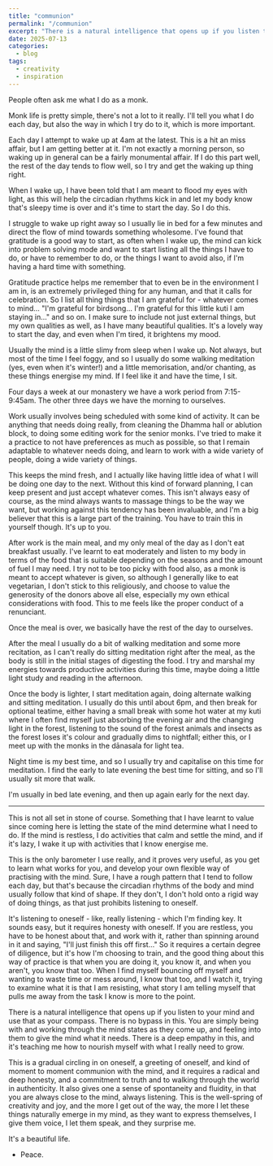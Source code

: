 ```yaml
---
title: "communion"
permalink: "/communion" 
excerpt: "There is a natural intelligence that opens up if you listen to your mind and use that as your compass."
date: 2025-07-13
categories:
  - blog
tags: 
  - creativity
  - inspiration
--- 
```

People often ask me what I do as a monk. 

Monk life is pretty simple, there's not a lot to it really. I'll tell you what I do each day, but also the way in which I try do to it, which is more important.

Each day I attempt to wake up at 4am at the latest. This is a hit an miss affair, but I am getting better at it. I'm not exactly a morning person, so waking up in general can be a fairly monumental affair. If I do this part well, the rest of the day tends to flow well, so I try and get the waking up thing right.

When I wake up, I have been told that I am meant to flood my eyes with light, as this will help the circadian rhythms kick in and let my body know that's sleepy time is over and it's time to start the day. So I do this. 

I struggle to wake up right away so I usually lie in bed for a few minutes and direct the flow of mind towards something wholesome. I've found that gratitude is a good way to start, as often when I wake up, the mind can kick into problem solving mode and want to start listing all the things I have to do, or have to remember to do, or the things I want to avoid also, if I'm having a hard time with something.

Gratitude practice helps me remember that to even be in the environment I am in, is an extremely privileged thing for any human, and that it calls for celebration. So I list all thing things that I am grateful for - whatever comes to mind... "I'm grateful for birdsong... I'm grateful for this little kuti I am staying in..." and so on. I make sure to include not just external things, but my own qualities as well, as I have many beautiful qualities. It's a lovely way to start the day, and even when I'm tired, it brightens my mood. 

Usually the mind is a little slimy from sleep when I wake up. Not always, but most of the time I feel foggy, and so I usually do some walking meditation (yes, even when it's winter!) and a little memorisation, and/or chanting, as these things energise my mind. If I feel like it and have the time, I sit.

Four days a week at our monastery we have a work period from 7:15-9:45am. The other three days we have the morning to ourselves. 

Work usually involves being scheduled with some kind of activity. It can be anything that needs doing really, from cleaning the Dhamma hall or ablution block, to doing some editing work for the senior monks. I've tried to make it a practice to not have preferences as much as possible, so that I remain adaptable to whatever needs doing, and learn to work with a wide variety of people, doing a wide variety of things. 

This keeps the mind fresh, and I actually like having little idea of what I will be doing one day to the next. Without this kind of forward planning, I can keep present and just accept whatever comes. This isn't always easy of course, as the mind always wants to massage things to be the way we want, but working against this tendency has been invaluable, and I'm a big believer that this is a large part of the training. You have to train this in yourself though. It's up to you. 

After work is the main meal, and my only meal of the day as I don't eat breakfast usually. I've learnt to eat moderately and listen to my body in terms of the food that is suitable depending on the seasons and the amount of fuel I may need. I try not to be too picky with food also, as a monk is meant to accept whatever is given, so although I generally like to eat vegetarian, I don't stick to this religiously, and choose to value the generosity of the donors above all else, especially my own ethical considerations with food. This to me feels like the proper conduct of a renunciant.

Once the meal is over, we basically have the rest of the day to ourselves. 

After the meal I usually do a bit of walking meditation and some more recitation, as I can't really do sitting meditation right after the meal, as the body is still in the initial stages of digesting the food. I try and marshal my energies towards productive activities during this time, maybe doing a little light study and reading in the afternoon. 

Once the body is lighter, I start meditation again, doing alternate walking and sitting meditation. I usually do this until about 6pm, and then break for optional teatime, either having a small break with some hot water at my kuti where I often find myself just absorbing the evening air and the changing light in the forest, listening to the sound of the forest animals and insects as the forest loses it's colour and gradually dims to nightfall; either this, or I meet up with the monks in the dānasala for light tea. 

Night time is my best time, and so I usually try and capitalise on this time for meditation. I find the early to late evening the best time for sitting, and so I'll usually sit more that walk. 

I'm usually in bed late evening, and then up again early for the next day.

---

This is not all set in stone of course. Something that I have learnt to value since coming here is letting the state of the mind determine what I need to do. If the mind is restless, I do activities that calm and settle the mind, and if it's lazy, I wake it up with activities that I know energise me. 

This is the only barometer I use really, and it proves very useful, as you get to learn what works for you, and develop your own flexible way of practising with the mind. Sure, I have a rough pattern that I tend to follow each day, but that's because the circadian rhythms of the body and mind usually follow that kind of shape. If they don't, I don't hold onto a rigid way of doing things, as that just prohibits listening to oneself. 

It's listening to oneself - like, really listening - which I'm finding key. It sounds easy, but it requires honesty with oneself. If you are restless, you have to be honest about that, and work with it, rather than spinning around in it and saying, "I'll just finish this off first..." So it requires a certain degree of diligence, but it's how I'm choosing to train, and the good thing about this way of practice is that when you are doing it, you know it, and when you aren't, you know that too. When I find myself bouncing off myself and wanting to waste time or mess around, I know that too, and I watch it, trying to examine what it is that I am resisting, what story I am telling myself that pulls me away from the task I know is more to the point.  

There is a natural intelligence that opens up if you listen to your mind and use that as your compass. There is no bypass in this. You are simply being with and working through the mind states as they come up, and feeling into them to give the mind what it needs. There is a deep empathy in this, and it's teaching me how to nourish myself with what I really need to grow. 

This is a gradual circling in on oneself, a greeting of oneself, and kind of moment to moment communion with the mind, and it requires a radical and deep honesty, and a commitment to truth and to walking through the world in authenticity. It also gives one a sense of spontaneity and fluidity, in that you are always close to the mind, always listening. This is the well-spring of creativity and joy, and the more I get out of the way, the more I let these things naturally emerge in my mind, as they want to express themselves, I give them voice, I let them speak, and they surprise me. 

It's a beautiful life.  

- Peace. 




